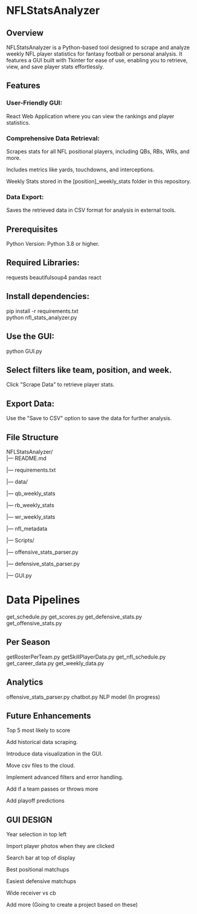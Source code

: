# NFLStatsAnalyzer
## Overview
NFLStatsAnalyzer is a Python-based tool designed to scrape and analyze weekly NFL player statistics for fantasy football or personal analysis. It features a GUI built with Tkinter for ease of use, enabling you to retrieve, view, and save player stats effortlessly.

## Features
### User-Friendly GUI:
React Web Application where you can view the rankings and player statistics.

### Comprehensive Data Retrieval:
Scrapes stats for all NFL positional players, including QBs, RBs, WRs, and more.

Includes metrics like yards, touchdowns, and interceptions.

Weekly Stats stored in the [position]_weekly_stats folder in this repository.

### Data Export:
Saves the retrieved data in CSV format for analysis in external tools.

## Prerequisites
Python Version: Python 3.8 or higher.

## Required Libraries:
requests
beautifulsoup4
pandas
react

## Install dependencies:
pip install -r requirements.txt  
python nfl_stats_analyzer.py  

## Use the GUI:
python GUI.py

## Select filters like team, position, and week.
Click "Scrape Data" to retrieve player stats.

## Export Data:
Use the "Save to CSV" option to save the data for further analysis.

## File Structure
NFLStatsAnalyzer/  
|— README.md  

|— requirements.txt  

|— data/

|— qb_weekly_stats

|— rb_weekly_stats

|— wr_weekly_stats

|— nfl_metadata

|— Scripts/

|— offensive_stats_parser.py

|— defensive_stats_parser.py  

|— GUI.py

# Data Pipelines
get_schedule.py
get_scores.py
get_defensive_stats.py
get_offensive_stats.py


## Per Season
getRosterPerTeam.py
getSkillPlayerData.py
get_nfl_schedule.py
get_career_data.py
get_weekly_data.py

## Analytics
offensive_stats_parser.py
chatbot.py
NLP model (In progress)



## Future Enhancements
Top 5 most likely to score

Add historical data scraping.

Introduce data visualization in the GUI.

Move csv files to the cloud.

Implement advanced filters and error handling.

Add if a team passes or throws more

Add playoff predictions


## GUI DESIGN

Year selection in top left

Import player photos when they are clicked

Search bar at top of display

Best positional matchups

Easiest defensive matchups

Wide receiver vs cb





Add more (Going to create a project based on these)
